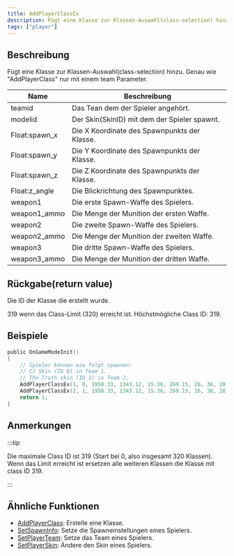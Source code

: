 ```yaml
---
title: AddPlayerClassEx
description: Fügt eine Klasse zur Klassen-Auswahl(class-selection) hinzu. Genau wie "AddPlayerClass" nur mit einem team Parameter.
tags: ["player"]
---
```


## Beschreibung

Fügt eine Klasse zur Klassen-Auswahl(class-selection) hinzu. Genau wie "AddPlayerClass" nur mit einem team Parameter.

| Name          | Beschreibung                                                 |
| ------------- | ----------------------------------------------------------- |
| teamid        | Das Tean dem der Spieler angehört.                   |
| modelid       | Der Skin(SkinID) mit dem der Spieler spawnt.                  |
| Float:spawn_x | Die X Koordinate des Spawnpunkts der Klasse.              |
| Float:spawn_y | Die Y Koordinate des Spawnpunkts der Klasse.              |
| Float:spawn_z | Die Z Koordinate des Spawnpunkts der Klasse.              |
| Float:z_angle | Die Blickrichtung des Spawnpunktes. |
| weapon1       | Die erste Spawn-Waffe des Spielers.                      |
| weapon1_ammo  | Die Menge der Munition der ersten Waffe.         |
| weapon2       | Die zweite Spawn-Waffe des Spielers.                     |
| weapon2_ammo  | Die Menge der Munition der zweiten Waffe.        |
| weapon3       | Die dritte Spawn-Waffe des Spielers.                      |
| weapon3_ammo  | Die Menge der Munition der dritten Waffe.         |

## Rückgabe(return value)

Die ID der Klasse die erstellt wurde.

319 wenn das Class-Limit (320) erreicht ist. Höchstmögliche Class ID: 319.

## Beispiele

```c
public OnGameModeInit()
{
    // Spieler können wie folgt spawnen:
    // CJ Skin (ID 0) in Team 1.
    // The Truth skin (ID 1) in Team 2.
    AddPlayerClassEx(1, 0, 1958.33, 1343.12, 15.36, 269.15, 26, 36, 28, 150, 0, 0); // CJ
    AddPlayerClassEx(2, 1, 1958.33, 1343.12, 15.36, 269.15, 26, 36, 28, 150, 0, 0); // The Truth
    return 1;
}
```

## Anmerkungen

:::tip

Die maximale Class ID ist 319 (Start bei 0, also insgesamt 320 Klassen). Wenn das Limit erreicht ist ersetzen alle weiteren Klassen die Klasse mit class ID 319.

:::

## Ähnliche Funktionen

- [AddPlayerClass](AddPlayerClass): Erstelle eine Klasse.
- [SetSpawnInfo](SetSpawnInfo): Setze die Spawneinstellungen eines Spielers.
- [SetPlayerTeam](SetPlayerTeam): Setze das Team eines Spielers.
- [SetPlayerSkin](SetPlayerSkin): Ändere den Skin eines Spielers.
